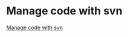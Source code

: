 # Manage code with svn
[Manage code with svn](https://aiwithcloud.com/2022/09/15/manage_code_with_svn/)